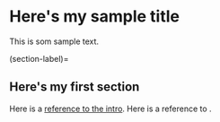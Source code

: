 # Here's my sample title

This is som sample text.
<!-- 
    (section-label)=是附加到节标题的标签.
    它引用后面的任何标题,并允许您稍后在文本中引用该标签
-->
(section-label)=
## Here's my first section

Here is a [reference to the intro](intro.md). Here is a reference to [](section-label).